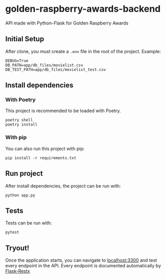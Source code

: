 # golden-raspberry-awards-backend
API made with Python-Flask for Golden Raspberry Awards

## Initial Setup
After clone, you must create a `.env` file in the root of the project.
Example:
```
DEBUG=True
DB_PATH=app/db_files/movielist.csv
DB_TEST_PATH=app/db_files/movielist_test.csv
```

## Install dependencies

### With Poetry
This project is recommended to be loaded with Poetry.
```
poetry shell
poetry install
```

### With pip
You can also run this project with pip:
```
pip install -r requirements.txt
```

## Run project
After install dependencies, the project can be run with:
```
python app.py
```

## Tests
Tests can be run with:
```
pytest
```

## Tryout!
Once the application starts, you can navigate to [localhost:3300](http://localhost:3300) and test every endpoint in the API. Every endpoint is documented automatically by [Flask-Restx](https://flask-restx.readthedocs.io/en/latest/index.html)
